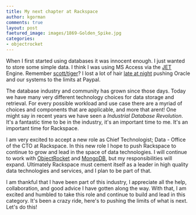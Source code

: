 ```yaml
---
title: My next chapter at Rackspace
author: kgorman
comments: true
layout: post
faetured_image: images/1869-Golden_Spike.jpg
categories:
- objectrocket
---
```

When I first started using databases it was innocent enough. I just wanted to store some simple data. I think I was using MS Access via the [JET](http://en.wikipedia.org/wiki/Microsoft_Jet_Database_Engine) Engine. Remember [scott/tiger](http://www.orafaq.com/wiki/SCOTT)? I lost a lot of hair [late at night](http://lists.samba.org/archive/rsync/2003-February/005102.html) pushing Oracle and our systems to the limits at Paypal.

<!--more-->

The database industry and community has grown since those days. Today we have many very different technology choices for data storage and retrieval. For every possible workload and use case there are a myriad of choices and components that are applicable, and more that arent! One might say in recent years we have seen a *Industrial Database Revolution*. It's a fantastic time to be in the industry, it's an important time to me. It's an important time for Rackspace.

I am very excited to accept a new role as Chief Technologist; Data - Office of the CTO at Rackspace. In this new role I hope to push Rackspace to continue to grow and lead in the space of data technologies. I will continue to work with [ObjectRocket](http://www.objectrocket.com) and [MongoDB](http://en.wikipedia.org/wiki/MongoDB), but my responsibilities will expand. Ultimately Rackspace must cement itself as a leader in high quality data technologies and services, and I plan to be part of that.

I am thankful that I have been part of this industry, I appreciate all the help, collaboration, and good advice I have gotten along the way. With that, I am excited and humbled to take this role and continue to build and lead in this category. It's been a crazy ride, here's to pushing the limits of what is next. Let's do this!
